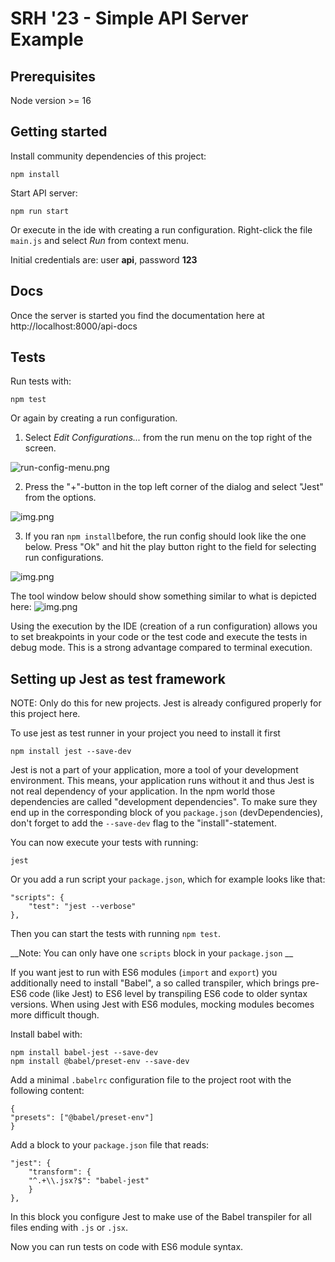# SRH '23 - Simple API Server Example

## Prerequisites

Node version >= 16

## Getting started

Install community dependencies of this project:

    npm install

Start API server:

    npm run start

Or execute in the ide with creating a run configuration. Right-click the file `main.js` and select *Run* from
context menu.

Initial credentials are: user **api**, password **123**

## Docs

Once the server is started you find the documentation here at http://localhost:8000/api-docs

## Tests 

Run tests with:

    npm test

Or again by creating a run configuration.

1. Select *Edit Configurations...* from the run menu on the top right of the screen.

![run-config-menu.png](docs/img/run-config-menu.png)

2. Press the "+"-button in the top left corner of the dialog and select "Jest" from the options.

![img.png](docs/img/add-jest-run-config.png)

3. If you ran `npm install`before, the run config should look like the one below. Press "Ok" and hit the play button right to the
field for selecting run configurations.

![img.png](docs/img/config-jest-run-config.png)

The tool window below should show something similar to what is depicted here:
![img.png](docs/img/test-report.png)

Using the execution by the IDE (creation of a run configuration) allows you to set breakpoints in your code or the test
code and execute the tests in debug mode. This is a strong advantage compared to terminal execution.

## Setting up Jest as test framework

NOTE: Only do this for new projects. Jest is already configured properly for this project here.

To use jest as test runner in your project you need to install it first

    npm install jest --save-dev

Jest is not a part of your application, more a tool of your development environment. This means, your application runs 
without it and thus Jest is not real dependency of your application. In the npm world those dependencies are called
"development dependencies". To make sure they end up in the corresponding block of you `package.json` (devDependencies), 
don't forget to add the `--save-dev` flag to the "install"-statement.

You can now execute your tests with running:

    jest

Or you add a run script your `package.json`, which for example looks like that:

    "scripts": {
        "test": "jest --verbose"
    },

Then you can start the tests with running `npm test`. 

__Note: You can only have one `scripts` block in your `package.json` __

If you want jest to run with ES6 modules (`import` and `export`) you additionally need to install "Babel", a so called
transpiler, which brings pre-ES6 code (like Jest) to ES6 level by transpiling ES6 code to older syntax versions. When 
using Jest with ES6 modules, mocking modules becomes more difficult though. 

Install babel with:

    npm install babel-jest --save-dev
    npm install @babel/preset-env --save-dev

Add a minimal `.babelrc` configuration file to the project root with the following content:

    {
    "presets": ["@babel/preset-env"]
    }

Add a block to your `package.json` file that reads:

    "jest": {
        "transform": {
        "^.+\\.jsx?$": "babel-jest"
        }
    },

In this block you configure Jest to make use of the Babel transpiler for all files ending with `.js` or `.jsx`.

Now you can run tests on code with ES6 module syntax.



